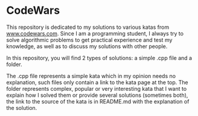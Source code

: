 # CodeWars
This repository is dedicated to my solutions to various katas from www.codewars.com. Since I am a programming student, I always try to solve algorithmic problems to get practical experience and test my knowledge, as well as to discuss my solutions with other people. 

In this repository, you will find 2 types of solutions: a simple .cpp file and a folder. 

The .cpp file represents a simple kata which in my opinion needs no explanation, such files only contain a link to the kata page at the top. The folder represents complex, popular or very interesting kata that I want to explain how I solved them or provide several solutions (sometimes both), the link to the source of the kata is in README.md with the explanation of the solution.
